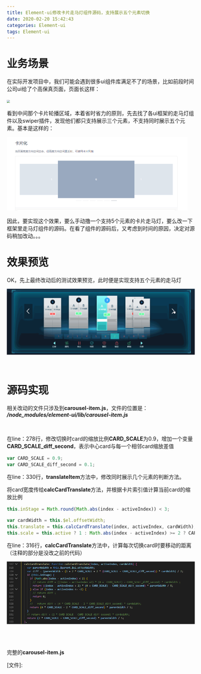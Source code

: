 ```yaml
---
title: Element-ui修改卡片走马灯组件源码，支持展示五个元素切换
date: 2020-02-20 15:42:43
categories: Element-ui
tags: Element-ui
---
```


# 业务场景

在实际开发项目中，我们可能会遇到很多ui组件库满足不了的场景，比如前段时间公司ui给了个高保真页面，页面长这样：

<img src="kufang-ui.png" style="zoom:50%;" />

<br>

看到中间那个卡片轮播区域，本着省时省力的原则，先去找了各ui框架的走马灯组件以及swiper插件，发现他们都只支持展示三个元素，不支持同时展示五个元素。基本是这样的：

<img src="card.png" style="zoom:50%;" />

<br>

因此，要实现这个效果，要么手动撸一个支持5个元素的卡片走马灯，要么改一下框架里走马灯组件的源码。在看了组件的源码后，又考虑到时间的原因，决定对源码稍加改动。。。



# 效果预览

OK，先上最终改动后的测试效果预览，此时便是实现支持五个元素的走马灯

![](kufang.gif)

<br>

# 源码实现

相关改动的文件只涉及到**carousel-item.js**，文件的位置是： ***/node_modules/element-ui/lib/carousel-item.js***

<br>

在line：278行，修改切换时card的缩放比例**CARD_SCALE**为0.9，增加一个变量**CARD_SCALE_diff_second**，表示中心card与每一个相邻card缩放差值

```javascript
var CARD_SCALE = 0.9;
var CARD_SCALE_diff_second = 0.1;
```

在line：330行，**translateItem**方法中，修改同时展示几个元素的判断方法。

将card宽度传给**calcCardTranslate**方法，并根据卡片索引值计算当前card的缩放比例

```javascript
this.inStage = Math.round(Math.abs(index - activeIndex)) < 3;
```

```javascript
var cardWidth = this.$el.offsetWidth;
this.translate = this.calcCardTranslate(index, activeIndex, cardWidth);
this.scale = this.active ? 1 : Math.abs(index - activeIndex) >= 2 ? CARD_SCALE - CARD_SCALE_diff_second : CARD_SCALE;
```

在line：316行，**calcCardTranslate**方法中，计算每次切换card时要移动的距离（注释的部分是没改之前的代码）

![](translate.png)

<br>

<br>

完整的**carousel-item.js**

[文件]: 

